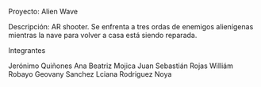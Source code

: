 Proyecto: Alien Wave

Descripción: AR shooter. Se enfrenta a tres ordas de enemigos alienígenas mientras la nave para volver a casa está siendo reparada.

Integrantes

Jerónimo Quiñones
Ana Beatriz Mojica
Juan Sebastián Rojas
Williám Robayo
Geovany Sanchez
Lciana Rodriguez Noya
